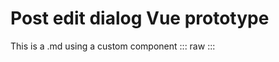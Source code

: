 <!-- <link rel="stylesheet" href="../node_modules/@wikimedia/codex/dist/codex.style.css" /> -->

<script setup>
import '../../node_modules/@wikimedia/codex/dist/codex.style.css';
import PostEditDialogDemo from '../../component-demos/post-edit-dialog/PostEditDialogDemo.vue'
</script>

Post edit dialog Vue prototype
==============================

This is a .md using a custom component
::: raw
<PostEditDialogDemo />
:::